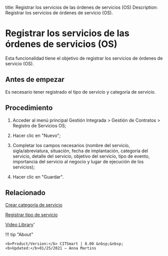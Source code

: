 title: Registrar los servicios de las órdenes de servicios (OS)
Description: Registrar los servicios de órdenes de servicio (OS).
# Registrar los servicios de las órdenes de servicios (OS)

Esta funcionalidad tiene el objetivo de registrar los servicios de órdenes de
servicio (OS).

Antes de empezar
--------------------

Es necesario tener registrado el tipo de servicio y categoría de servicio.

Procedimiento
-----------------

1.  Acceder al menú principal Gestión Integrada \> Gestión de Contratos \>
    Registro de Servicios OS;

2.  Hacer clic en "Nuevo";

3.  Completar los campos necesarios (nombre del servicio, sigla/abreviatura,
    situación, fecha de implantación, categoría del servicio, detalle del
    servicio, objetivo del servicio, tipo de evento, importancia del servicio al
    negocio y lugar de ejecución de los servicios);

4.  Hacer clic en "Guardar".


Relacionado
-----------

[Crear categoría de servicio](/es-es/citsmart-platform-8/processes/portfolio-and-catalog/configuration/create-service-category.html)

[Registrar tipo de servicio](/es-es/citsmart-platform-8/processes/portfolio-and-catalog/configuration/register-type-of-service.html)


<i class='fa fa-youtube-play  fa-2x' style='color:#97ce17;vertical-align: middle;'> </i> [Video Library](https://www.youtube.com/playlist?list=PLB5qK2uzf2ROTLt6Tt7uegzqwpXHX5nA2)'

!!! tip "About"

    <b>Product/Version:</b> CITSmart | 8.00 &nbsp;&nbsp;
    <b>Updated:</b>01/25/2021 – Anna Martins
